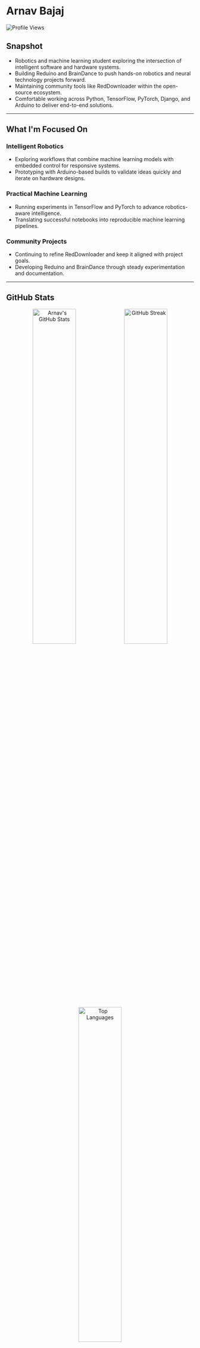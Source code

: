 # Arnav Bajaj

![Profile Views](https://komarev.com/ghpvc/?username=ArnavBajaj&label=Profile%20Views&color=0e75b6&style=flat)

## Snapshot

- Robotics and machine learning student exploring the intersection of intelligent software and hardware systems.
- Building Reduino and BrainDance to push hands-on robotics and neural technology projects forward.
- Maintaining community tools like RedDownloader within the open-source ecosystem.
- Comfortable working across Python, TensorFlow, PyTorch, Django, and Arduino to deliver end-to-end solutions.

---

## What I'm Focused On

### Intelligent Robotics
- Exploring workflows that combine machine learning models with embedded control for responsive systems.
- Prototyping with Arduino-based builds to validate ideas quickly and iterate on hardware designs.

### Practical Machine Learning
- Running experiments in TensorFlow and PyTorch to advance robotics-aware intelligence.
- Translating successful notebooks into reproducible machine learning pipelines.

### Community Projects
- Continuing to refine RedDownloader and keep it aligned with project goals.
- Developing Reduino and BrainDance through steady experimentation and documentation.

---

## GitHub Stats

<div align="center">
  <img src="https://github-readme-stats.vercel.app/api?username=Jackhammer9&show_icons=true&theme=ambient_gradient" alt="Arnav's GitHub Stats" width="48%" />
  <img src="https://github-readme-streak-stats.herokuapp.com/?user=Jackhammer9&theme=ambient_gradient" alt="GitHub Streak" width="48%" />
  <img src="https://github-readme-stats.vercel.app/api/top-langs/?username=Jackhammer9&layout=compact&theme=ambient_gradient&exclude_repo=Car-Price-Predictor,Alzheimer-CNN,Symbiote" alt="Top Languages" width="48%" />
</div>

---

## Tech Stack

![Python](https://img.shields.io/badge/Python-3776AB?style=for-the-badge&logo=python&logoColor=white)
![TensorFlow](https://img.shields.io/badge/TensorFlow-FF6F00?style=for-the-badge&logo=tensorflow&logoColor=white)
![PyTorch](https://img.shields.io/badge/PyTorch-EE4C2C?style=for-the-badge&logo=pytorch&logoColor=white)
![Django](https://img.shields.io/badge/Django-092E20?style=for-the-badge&logo=django&logoColor=white)
![Arduino](https://img.shields.io/badge/Arduino-00979D?style=for-the-badge&logo=arduino&logoColor=white)

---

## Milestones and Recognition

<div align="center">

![GitHub Trophies](https://github-profile-trophy-roan.vercel.app/?username=Jackhammer9&theme=buddhism&column=3&margin-w=15&margin-h=15)

</div>

---

## Featured Projects

[![ReadMe Card](https://github-readme-stats.vercel.app/api/pin/?username=Jackhammer9&repo=RedDownloader&theme=ambient_gradient)](https://github.com/Jackhammer9/RedDownloader)
[![ReadMe Card](https://github-readme-stats.vercel.app/api/pin/?username=Jackhammer9&repo=Reduino&theme=ambient_gradient)](https://github.com/Jackhammer9/Reduino)

---

## Connect

[![LinkedIn](https://img.shields.io/badge/LinkedIn-0A66C2?style=for-the-badge&logo=linkedin&logoColor=white)](https://linkedin.com/in/arnav-bajaj)
[![GitHub](https://img.shields.io/badge/GitHub-181717?style=for-the-badge&logo=github&logoColor=white)](https://github.com/Jackhammer9)
